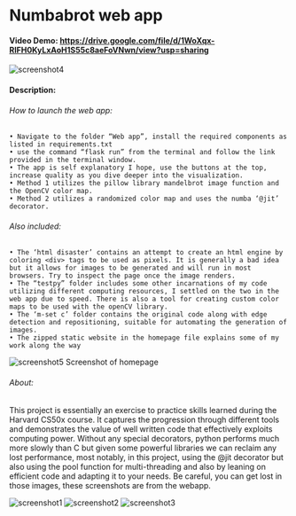 # Numbabrot web app

#### Video Demo:  <https://drive.google.com/file/d/1WoXqx-RlFH0KyLxAoH1S55c8aeFoVNwn/view?usp=sharing>

![screenshot4](https://user-images.githubusercontent.com/109744044/193240431-870a079a-f6cf-461e-850a-77600e0d74f8.jpg)
#### Description:
###### How to launch the web app:

    • Navigate to the folder “Web app”, install the required components as listed in requirements.txt
    • use the command “flask run” from the terminal and follow the link provided in the terminal window.
    • The app is self explanatory I hope, use the buttons at the top, increase quality as you dive deeper into the visualization. 
    • Method 1 utilizes the pillow library mandelbrot image function and the OpenCV color map.
    • Method 2 utilizes a randomized color map and uses the numba ‘@jit’ decorator.

###### Also included:

    • The ‘html disaster’ contains an attempt to create an html engine by coloring <div> tags to be used as pixels. It is generally a bad idea but it allows for images to be generated and will run in most browsers. Try to inspect the page once the image renders.
    • The “testpy” folder includes some other incarnations of my code utilizing different computing resources, I settled on the two in the web app due to speed. There is also a tool for creating custom color maps to be used with the openCV library.
    • The ‘m-set c’ folder contains the original code along with edge detection and repositioning, suitable for automating the generation of images.
    • The zipped static website in the homepage file explains some of my work along the way
 
![screenshot5](https://user-images.githubusercontent.com/109744044/193242649-cd54b4f7-6b40-478a-aa83-9255e46ddb1b.jpg)
Screenshot of homepage

###### About:

This project is essentially an exercise to practice skills learned during the Harvard CS50x course. It captures the progression through different tools and demonstrates the value of well written code that effectively exploits computing power. Without any special decorators, python performs much more slowly than C but given some powerful libraries we can reclaim any lost performance, most notably, in this project, using the @jit decorator but also using the pool function for multi-threading and also by leaning on efficient code and adapting it to your needs. Be careful, you can get lost in those images, these screenshots are from the webapp.


![screenshot1](https://user-images.githubusercontent.com/109744044/193240348-709f8abe-3709-4a0e-a839-ed8b732fda4e.jpg)
![screenshot2](https://user-images.githubusercontent.com/109744044/193240563-abe302d4-a81c-48f4-9c20-30d5034689fe.jpg)
![screenshot3](https://user-images.githubusercontent.com/109744044/193240564-e6760a45-9fda-4559-a893-cead31b56751.jpg)
